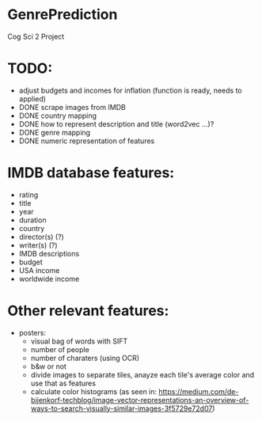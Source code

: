 # GenrePrediction
Cog Sci 2 Project

# TODO:
- adjust budgets and incomes for inflation (function is ready, needs to applied)
- DONE scrape images from IMDB
- DONE country mapping
- DONE how to represent description and title (word2vec ...)?
- DONE genre mapping
- DONE numeric representation of features

# IMDB database features:
- rating
- title
- year
- duration
- country
- director(s) (?)
- writer(s) (?)
- IMDB descriptions
- budget
- USA income
- worldwide income

# Other relevant features:
- posters:
   - visual bag of words with SIFT
   - number of people
   - number of charaters (using OCR)
   - b&w or not
   - divide images to separate tiles, anayze each tile's average color and use that as features
   - calculate color histograms (as seen in: https://medium.com/de-bijenkorf-techblog/image-vector-representations-an-overview-of-ways-to-search-visually-similar-images-3f5729e72d07)
